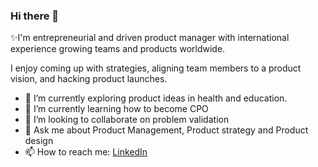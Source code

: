 ### Hi there 👋

✨I'm entrepreneurial and driven product manager with international experience growing teams and products worldwide.

I enjoy coming up with strategies, aligning team members to a product vision, and hacking product launches. 

- 🔭 I’m currently exploring product ideas in health and education.
- 🌱 I’m currently learning how to become CPO
- 👯 I’m looking to collaborate on problem validation
- 💬 Ask me about Product Management, Product strategy and Product design
- 📫 How to reach me: [LinkedIn](https://no.linkedin.com/in/gsiuskus)

<!--
**gedumas/gedumas** is a ✨ _special_ ✨ repository because its `README.md` (this file) appears on your GitHub profile.

Here are some ideas to get you started:

- 🔭 I’m currently working on ...
- 🌱 I’m currently learning ...
- 👯 I’m looking to collaborate on ...
- 🤔 I’m looking for help with ...
- 💬 Ask me about ...
- 📫 How to reach me: ...
- 😄 Pronouns: ...
- ⚡ Fun fact: ...
-->
